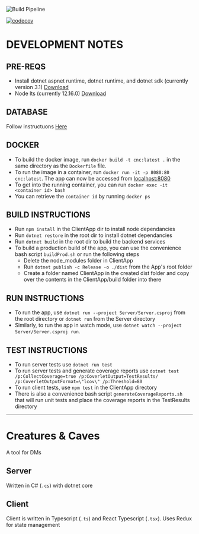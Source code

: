 ![Build Pipeline](https://github.com/ansh-projects/CreaturesNCaves/workflows/Build%20Pipeline/badge.svg)

[![codecov](https://codecov.io/gh/ansh-projects/CreaturesNCaves/branch/master/graph/badge.svg)](https://codecov.io/gh/ansh-projects/CreaturesNCaves)

# DEVELOPMENT NOTES
## PRE-REQS
* Install dotnet aspnet runtime, dotnet runtime, and dotnet sdk (currently version 3.1) [Download](https://dotnet.microsoft.com/download)
* Node lts (currently 12.16.0) [Download](https://nodejs.org/en/download/)

## DATABASE
Follow instructuons [Here](/EntityFramework/Database/README.md)
## DOCKER
* To build the docker image, run ```docker build -t cnc:latest .``` in the same directory as the `Dockerfile` file.
* To run the image in a container, run ```docker run -it -p 8080:80 cnc:latest```. The app can now be accessed from [localhost:8080](http://localhost:8080)
* To get into the running container, you can run ```docker exec -it <container id> bash```
* You can retrieve the `container id` by running ```docker ps```

## BUILD INSTRUCTIONS
* Run ```npm install``` in the ClientApp dir to install node dependancies
* Run ```dotnet restore``` in the root dir to install dotnet dependancies
* Run ```dotnet build``` in the root dir to build the backend services
* To build a production build of the app, you can use the convenience bash script ```buildProd.sh``` or run the following steps
    * Delete the node_modules folder in ClientApp
    * Run ```dotnet publish -c Release -o ./dist``` from the App's root folder
    * Create a folder named ClientApp in the created dist folder and copy over the contents in the ClientApp/build folder into there

## RUN INSTRUCTIONS
* To run the app, use ```dotnet run --project Server/Server.csproj``` from the root directory or ```dotnet run``` from the Server directory
* Similarly, to run the app in watch mode, use ```dotnet watch --project Server/Server.csproj run```.

## TEST INSTRUCTIONS
* To run server tests use ```dotnet run test```
* To run server tests and generate coverage reports use ```dotnet test /p:CollectCoverage=true /p:CoverletOutput=TestResults/ /p:CoverletOutputFormat=\"lcov\" /p:Threshold=80```
* To run client tests, use ```npm test``` in the ClientApp directory
* There is also a convenience bash script ```generateCoverageReports.sh``` that will run unit tests and place the coverage reports in the TestResults directory

---

# Creatures & Caves
A tool for DMs

## Server
Written in C# (```.cs```) with dotnet core

## Client
Client is written in Typescript (```.ts```) and React Typescript (```.tsx```). Uses Redux for state management
